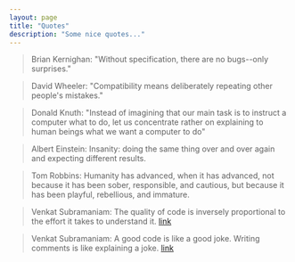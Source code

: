 ```yaml
---
layout: page
title: "Quotes"
description: "Some nice quotes..."
---
```




> Brian Kernighan: 
> "Without specification, there are no bugs--only surprises."


> David Wheeler:
> "Compatibility means deliberately repeating other people's mistakes."


> Donald Knuth:
> "Instead of imagining that our main task is to instruct a computer what to do, let us concentrate rather on explaining to human beings what we want a computer to do"


> Albert Einstein:
> Insanity: doing the same thing over and over again and expecting different results. 


> Tom Robbins:
> Humanity has advanced, when it has advanced, not because it has been sober, responsible, and cautious, but because it has been playful, rebellious, and immature.
                
                

> Venkat Subramaniam:
> The quality of code is inversely proportional to the effort it takes to understand it. [link](http://blog.agiledeveloper.com/2010/05/thoughts-through-tweets_15.html)

> Venkat Subramaniam:
> A good code is like a good joke. Writing comments is like explaining a joke. [link](http://blog.agiledeveloper.com/2006/01/comments-on-comments.html)

